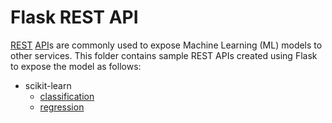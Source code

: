 # Flask REST API
[REST](https://en.wikipedia.org/wiki/Representational_state_transfer) [API](https://en.wikipedia.org/wiki/API)s are commonly used to expose Machine Learning (ML) models to other services.
This folder contains sample REST APIs created using Flask to expose the model as follows:
- scikit-learn
  - [classification](https://github.com/kurnivan-ny/flask-rest-api/tree/main/scikit-learn/classification)
  - [regression](https://github.com/kurnivan-ny/flask-rest-api/tree/main/scikit-learn/regression)
